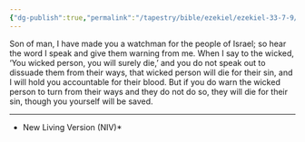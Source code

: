 ```yaml
---
{"dg-publish":true,"permalink":"/tapestry/bible/ezekiel/ezekiel-33-7-9/","title":"Ezekiel 33:7–9","hide":true,"tags":["bible-verse","bible-verse"],"dgHomeLink":true,"dgShowLocalGraph":true,"dgEnableSearch":true}
---
```



Son of man, I have made you a watchman for the people of Israel; so hear the word I speak and give them warning from me.  When I say to the wicked, ‘You wicked person, you will surely die,’ and you do not speak out to dissuade them from their ways, that wicked person will die for their sin, and I will hold you accountable for their blood. But if you do warn the wicked person to turn from their ways and they do not do so, they will die for their sin, though you yourself will be saved.



---
* New Living Version (NIV)*